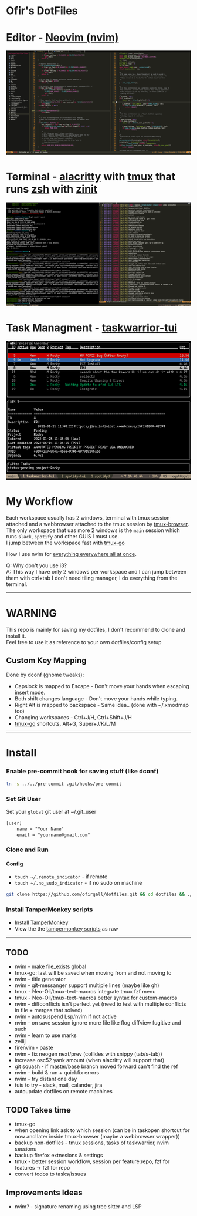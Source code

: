# Ofir's DotFiles

# Editor - [Neovim (nvim)](https://github.com/neovim/neovim)
![nvim Screenshot](media/nvim/preview.png)

# Terminal - [alacritty](https://github.com/alacritty/alacritty) with [tmux](https://github.com/tmux/tmux) that runs [zsh](https://wiki.archlinux.org/title/zsh) with [zinit](https://github.com/zdharma-continuum/zinit)
![Terminal Screenshot](media/terminal.png)

# Task Managment - [taskwarrior-tui](https://github.com/kdheepak/taskwarrior-tui)
![TaskWarrior Screenshot](media/taskwarrior.png)

# My Workflow
Each workspace usually has 2 windows, terminal with tmux session attached and a webbrowser attached to the tmux session by [tmux-browser](https://github.com/ofirgall/tmux-browser).
The only workspace that uas more 2 windows is the `main` session which runs `slack`, `spotify` and other GUIS I must use. \
I jump between the workspace fast with [tmux-go](https://github.com/ofirgall/tmux-browser)

How I use nvim for [everything everywhere all at once](editors/nvim/README.md).

Q: Why don't you use i3? \
A: This way I have only 2 windows per workspace and I can jump between them with ctrl+tab I don't need tiling manager, I do everything from the terminal.

---

# WARNING
This repo is mainly for saving my dotfiles, I don't recommend to clone and install it. \
Feel free to use it as reference to your own dotfiles/config setup

## Custom Key Mapping
Done by dconf (gnome tweaks):
* Capslock is mapped to Escape - Don't move your hands when escaping insert mode.
* Both shift changes language - Don't move your hands while typing.
* Right Alt is mapped to backspace - Same idea.. (done with ~/.xmodmap too)
* Changing workspaces - Ctrl+J/H, Ctrl+Shift+J/H
* [tmux-go](https://github.com/ofirgall/tmux-go) shortcuts, Alt+G, Super+J/K/L/M

---

# Install
### Enable pre-commit hook for saving stuff (like dconf)
```bash
ln -s ../../pre-commit .git/hooks/pre-commit
```

### Set Git User
Set your `global` git user at ~/.git_user
```
[user]
	name = "Your Name"
	email = "yourname@gmail.com"
```

### Clone and Run
#### Config
* `touch ~/.remote_indicator` - if remote
* `touch ~/.no_sudo_indicator` - if no sudo on machine
```bash
git clone https://github.com/ofirgall/dotfiles.git && cd dotfiles && ./install
```

### Install TamperMonkey scripts
* Install [TamperMonkey](https://www.tampermonkey.net/)
* View the the [tampermonkey scripts](tampermonkey) as raw

---

## TODO
* nvim - make file_exists global
* tmux-go: last will be saved when moving from and not moving to
* nvim - title generator
* nvim - git-messanger support multiple lines (maybe like gh)
* tmux - Neo-Oli/tmux-text-macros integrate tmux fzf menu
* tmux - Neo-Oli/tmux-text-macros better syntax for custom-macros
* nvim - diffconflicts isn't perfect yet (need to test with multiple conflicts in file + merges that solved)
* nvim - autosuspend Lsp/nvim if not active
* nvim - on save session ignore more file like flog diffview fugitive and such
* nvim - learn to use marks
* zellij
* firenvim - paste
* nvim - fix neogen next/prev (collides with snippy (tab/s-tab))
* increase osc52 yank amount (when alacritty will support that)
* git squash - if master/base branch moved forward can't find the ref
* nvim - build & run + quickfix errors
* nvim - try distant one day
* tuis to try - slack, mail, calander, jira
* autoupdate dotfiles on remote machines

## TODO Takes time
* tmux-go
* when opening link ask to which session (can be in taskopen shortcut for now and later inside tmux-browser (maybe a webbrowser wrapper))
* backup non-dotfiles - tmux sessions, tasks of taskwarrior, nvim sessions
* backup firefox extnesions & settings
* tmux - better session workflow, session per feature:repo, fzf for features -> fzf for repo
* convert todos to tasks/issues


## Improvements Ideas
* nvim? - signature renaming using tree sitter and LSP
